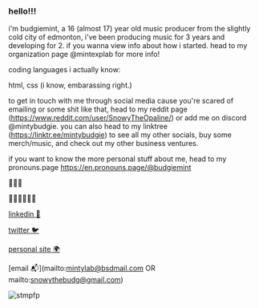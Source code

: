 ### hello!!!


i'm budgiemint, a 16 (almost 17) year old music producer from the slightly cold city of edmonton, i've been producing music for 3 years and developing for 2. if you wanna view info about how i started. head to my organization page @mintexplab for more info!

coding languages i actually know:

html, 
css (i know, embarassing right.)

to get in touch with me through social media cause you're scared of emailing or some shit like that, head to my reddit page (https://www.reddit.com/user/SnowyTheOpaline/) or add me on discord @mintybudgie. you can also head to my linktree (https://linktr.ee/mintybudgie) to see all my other socials, buy some merch/music, and check out my other business ventures.

if you want to know the more personal stuff about me, head to my pronouns.page
https://en.pronouns.page/@budgiemint



💚🤍💙

🏳️‍🌈🏳️‍🌈🏳️‍🌈




[linkedin 💼](https://linkedin.com/in/budgie)

[twitter 🐦](https://twitter.com/mintybudgie)

[personal site 🌍](https://ebb.l5.ca/)

[email 📬](mailto:mintylab@bsdmail.com OR mailto:snowythebudg@gmail.com)

![stmpfp](https://github.com/user-attachments/assets/b4c822b2-cefd-4586-ae39-4ea2d421b67c)

